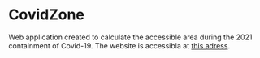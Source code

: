 # CovidZone

Web application created to calculate the accessible area during the 2021 containment of Covid-19.
The website is accessibla at <a href="https://zone-covid.netlify.app/" target="_blank">this adress</a>.
